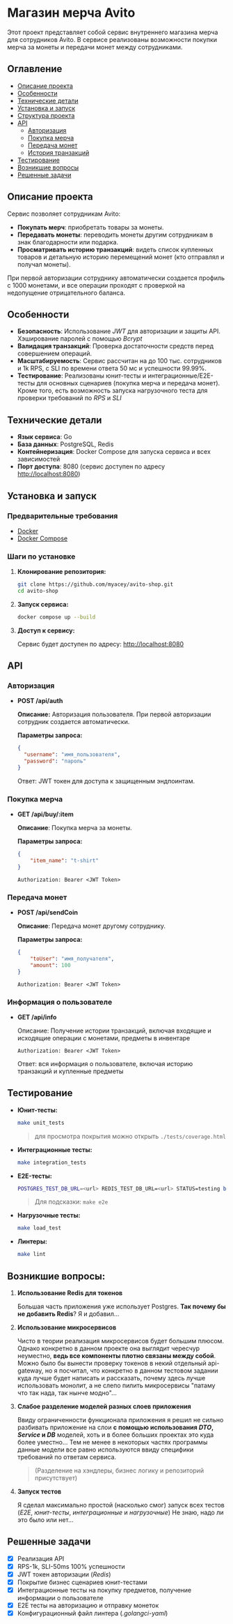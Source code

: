# Магазин мерча Avito

Этот проект представляет собой сервис внутреннего магазина мерча для сотрудников Avito. В сервисе реализованы возможности покупки мерча за монеты и передачи монет между сотрудниками.

## Оглавление

- [Описание проекта](#описание-проекта)
- [Особенности](#особенности)
- [Технические детали](#технические-детали)
- [Установка и запуск](#установка-и-запуск)
- [Структура проекта](#структура-проекта)
- [API](#api)
  - [Авторизация](#авторизация)
  - [Покупка мерча](#покупка-мерча)
  - [Передача монет](#передача-монет)
  - [История транзакций](#история-транзакций)
- [Тестирование](#тестирование)
- [Возникшие вопросы](#возникшие-вопросы)
- [Решенные задачи](#решенные-задачи)

## Описание проекта

Сервис позволяет сотрудникам Avito:
- **Покупать мерч**: приобретать товары за монеты.
- **Передавать монеты**: переводить монеты другим сотрудникам в знак благодарности или подарка.
- **Просматривать историю транзакций**: видеть список купленных товаров и детальную историю перемещений монет (кто отправлял и получал монеты).

При первой авторизации сотруднику автоматически создается профиль с 1000 монетами, и все операции проходят с проверкой на недопущение отрицательного баланса.

## Особенности

- **Безопасность**: Использование *JWT* для авторизации и защиты API. Хэширование паролей с помощью *Bcrypt*
- **Валидация транзакций**: Проверка достаточности средств перед совершением операций.
- **Масштабируемость**: Сервис рассчитан на до 100 тыс. сотрудников и 1k RPS, с SLI по времени ответа 50 мс и успешности 99.99%.
- **Тестирование**: Реализованы юнит-тесты и интеграционные/E2E-тесты для основных сценариев (покупка мерча и передача монет). Кроме того, есть возможность запуска нагрузочного теста для проверки требований по *RPS* и *SLI*

## Технические детали

- **Язык сервиса**: Go
- **База данных**: PostgreSQL, Redis
- **Контейнеризация**: Docker Compose для запуска сервиса и всех зависимостей
- **Порт доступа**: 8080 (сервис доступен по адресу [http://localhost:8080](http://localhost:8080))

## Установка и запуск

### Предварительные требования

- [Docker](https://www.docker.com/)
- [Docker Compose](https://docs.docker.com/compose/)

### Шаги по установке

1. **Клонирование репозитория:**

    ```bash
    git clone https://github.com/myacey/avito-shop.git
    cd avito-shop
    ```

2. **Запуск сервиса:**

    ```bash
    docker compose up --build
    ```

3. **Доступ к сервису:**

    Сервис будет доступен по адресу: [http://localhost:8080](http://localhost:8080)

## API
### Авторизация
- **POST /api/auth**

  **Описание:** Авторизация пользователя. При первой авторизации сотрудник создается автоматически.

  **Параметры запроса:**
  ```json
  {
    "username": "имя_пользователя",
    "password": "пароль"
  }
  ```
    Ответ: JWT токен для доступа к защищенным эндпоинтам.



### Покупка мерча
- **GET /api/buy/:item**

    **Описание**: Покупка мерча за монеты.

    **Параметры запроса:**
    ```json
    {
        "item_name": "t-shirt"
    }
    ```
    
    `Authorization: Bearer <JWT Token>`

### Передача монет
- **POST /api/sendCoin**

    **Описание**: Передача монет другому сотруднику.

    **Параметры запроса:**

    ```json
    {
        "toUser": "имя_получателя",
        "amount": 100
    }
    ```
    `Authorization: Bearer <JWT Token>`


### Информация о пользователе
- **GET /api/info**

    Описание: Получение истории транзакций, включая входящие и исходящие операции с монетами,
    предметы в инвентаре

    `Authorization: Bearer <JWT Token>`

    Ответ: вся информация о пользователе, включая историю транзакций и купленные предметы

## Тестирование

- **Юнит-тесты:**
    ```bash
    make unit_tests
    ```
    > для просмотра покрытия можно открыть `./tests/coverage.html`

- **Интеграционные тесты:**
    ```bash
    make integration_tests
    ```

- **E2E-тесты:**
    ```bash
    POSTGRES_TEST_DB_URL=<url> REDIS_TEST_DB_URL=<url> STATUS=testing bash run_e2e.bash
    ```
    > Для подсказки: `make e2e`

- **Нагрузочные тесты:**
    ```bash
    make load_test
    ```

- **Линтеры:**
    ```bash
    make lint
    ```

## Возникшие вопросы:
1. **Использование Redis для токенов**

    Большая часть приложения уже использует Postgres. **Так почему бы не добавить Redis**? Я и добавил...

2. **Использование микросервисов**

    Чисто в теории реализация микросервисов будет большим плюсом. Однако конкретно в данном проекте она выглядит чересчур неуместно, **ведь все компоненты плотно связаны между собой**. 
    Можно было бы вынести проверку токенов в некий отдельный api-gateway, но я посчитал, что конкретно в данном тестовом задании куда лучше будет написать и рассказать, почему здесь лучше использовать монолит, а не слепо пилить микросервисы "патаму что так нада, так нынче модно"...

3. **Слабое разделение моделей разных слоев приложения**

    Ввиду ограниченности функционала приложения я решил не сильно разбивать приложение на слои **с помощью использования *DTO*, *Service* и *DB*** моделей, хоть и в более больших проектах это куда более уместно...
    Тем не менее в некоторых частях программы данные модели все равно используются ввиду специфики требований по ответам сервиса.

    > (Разделение на хэндлеры, бизнес логику и репозиторий присутствует)

4. **Запуск тестов**

    Я сделал максимально простой (насколько смог) запуск всех тестов (*E2E*, *юнит-тесты*, *интеграционные* и *нагрузочные*) 
    Не знаю, надо ли это было или нет...

## Решенные задачи

- [x] Реализация API
- [x] RPS-1k, SLI-50ms 100% успешности
- [x] JWT токен авторизации (*Redis*)
- [x] Покрытие бизнес сценариев юнит-тестами
- [x] Интеграционные тесты на покупку предметов, получение информации о пользователе
- [x] E2E тесты на авторизацию и отправку монеток
- [x] Конфигурационный файл линтера (*.golangci-yaml*)
